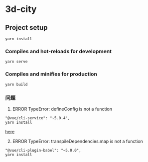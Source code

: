 # 3d-city

## Project setup
```
yarn install
```

### Compiles and hot-reloads for development
```
yarn serve
```

### Compiles and minifies for production
```
yarn build
```

### 问题
1. ERROR TypeError: defineConfig is not a function  
```
"@vue/cli-service": "~5.0.4",  
yarn install
```
[here](https://github.com/coreui/coreui-free-vue-admin-template/issues/275)  

2. ERROR TypeError: transpileDependencies.map is not a function   
```
"@vue/cli-plugin-babel": "~5.0.0",
yarn install
```
